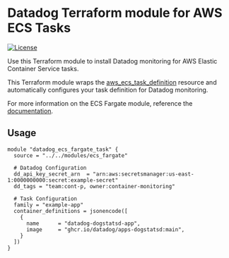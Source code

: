 # Datadog Terraform module for AWS ECS Tasks

[![License](https://img.shields.io/badge/license-Apache--2.0-blue)](https://github.com/DataDog/terraform-aws-lambda-datadog/blob/main/LICENSE)

Use this Terraform module to install Datadog monitoring for AWS Elastic Container Service tasks.

This Terraform module wraps the [aws_ecs_task_definition](https://registry.terraform.io/providers/hashicorp/aws/latest/docs/resources/ecs_task_definition) resource and automatically configures your task definition for Datadog monitoring.

For more information on the ECS Fargate module, reference the [documentation](https://github.com/DataDog/terraform-ecs-datadog/blob/main/modules/ecs_fargate/README.md).

## Usage

```hcl
module "datadog_ecs_fargate_task" {
  source = "../../modules/ecs_fargate"

  # Datadog Configuration
  dd_api_key_secret_arn  = "arn:aws:secretsmanager:us-east-1:0000000000:secret:example-secret"
  dd_tags = "team:cont-p, owner:container-monitoring"

  # Task Configuration
  family = "example-app"
  container_definitions = jsonencode([
    {
      name      = "datadog-dogstatsd-app",
      image     = "ghcr.io/datadog/apps-dogstatsd:main",
    }
  ])
}
```

